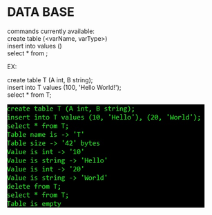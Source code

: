 # DATA BASE
commands currently available:  
create table <tableName> (<varName, varType>)  
insert into <tableName> values (<values>)  
select * from <tableName>;  
  
EX:  

create table T (A int, B string);  
insert into T values (100, 'Hello World!');  
select * from T;  

![Screenshot](DataBase.jpg)
